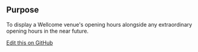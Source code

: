 ## Purpose

To display a Wellcome venue's opening hours alongside any extraordinary opening hours in the near future.

[Edit this on GitHub](https://github.com/wellcomecollection/wellcomecollection.org/edit/main/content/webapp/components/VenueHours/README.md)
